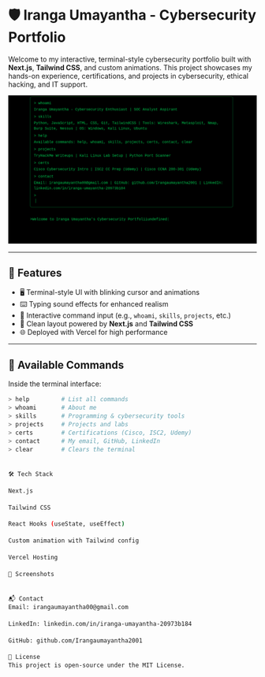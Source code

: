 # 🛡️ Iranga Umayantha - Cybersecurity Portfolio

Welcome to my interactive, terminal-style cybersecurity portfolio built with **Next.js**, **Tailwind CSS**, and custom animations. This project showcases my hands-on experience, certifications, and projects in cybersecurity, ethical hacking, and IT support.

![screenshot](public/Screenshot.png) <!-- Optional: Replace with actual image path -->

---



## 📌 Features

- 🖥️ Terminal-style UI with blinking cursor and animations
- ⌨️ Typing sound effects for enhanced realism
- 📂 Interactive command input (e.g., `whoami`, `skills`, `projects`, etc.)
- 🧠 Clean layout powered by **Next.js** and **Tailwind CSS**
- 🌐 Deployed with Vercel for high performance

---

## 📖 Available Commands

Inside the terminal interface:

```bash
> help         # List all commands
> whoami       # About me
> skills       # Programming & cybersecurity tools
> projects     # Projects and labs
> certs        # Certifications (Cisco, ISC2, Udemy)
> contact      # My email, GitHub, LinkedIn
> clear        # Clears the terminal


🛠️ Tech Stack

Next.js

Tailwind CSS

React Hooks (useState, useEffect)

Custom animation with Tailwind config

Vercel Hosting

📸 Screenshots


📬 Contact
Email: irangaumayantha00@gmail.com

LinkedIn: linkedin.com/in/iranga-umayantha-20973b184

GitHub: github.com/Irangaumayantha2001

🔖 License
This project is open-source under the MIT License.

